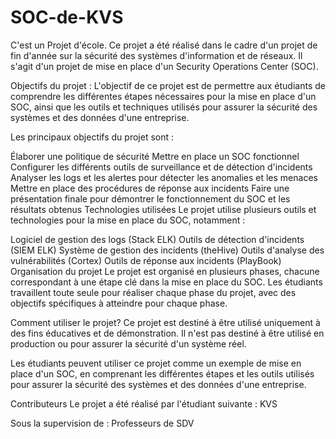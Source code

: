 # SOC-de-KVS
C'est un Projet d'école.
Ce projet a été réalisé dans le cadre d'un projet de fin d'année sur la sécurité des systèmes d'information et de réseaux. Il s'agit d'un projet de mise en place d'un Security Operations Center (SOC).

Objectifs du projet :
L'objectif de ce projet est de permettre aux étudiants de comprendre les différentes étapes nécessaires pour la mise en place d'un SOC, ainsi que les outils et techniques utilisés pour assurer la sécurité des systèmes et des données d'une entreprise.

Les principaux objectifs du projet sont :

Élaborer une politique de sécurité
Mettre en place un SOC fonctionnel
Configurer les différents outils de surveillance et de détection d'incidents
Analyser les logs et les alertes pour détecter les anomalies et les menaces
Mettre en place des procédures de réponse aux incidents
Faire une présentation finale pour démontrer le fonctionnement du SOC et les résultats obtenus
Technologies utilisées
Le projet utilise plusieurs outils et technologies pour la mise en place du SOC, notamment :

Logiciel de gestion des logs (Stack ELK)
Outils de détection d'incidents (SIEM ELK)
Système de gestion des incidents (theHive)
Outils d'analyse des vulnérabilités (Cortex)
Outils de réponse aux incidents (PlayBook)
Organisation du projet
Le projet est organisé en plusieurs phases, chacune correspondant à une étape clé dans la mise en place du SOC. Les étudiants travaillent toute seule pour réaliser chaque phase du projet, avec des objectifs spécifiques à atteindre pour chaque phase.

Comment utiliser le projet? 
Ce projet est destiné à être utilisé uniquement à des fins éducatives et de démonstration. Il n'est pas destiné à être utilisé en production ou pour assurer la sécurité d'un système réel.

Les étudiants peuvent utiliser ce projet comme un exemple de mise en place d'un SOC, en comprenant les différentes étapes et les outils utilisés pour assurer la sécurité des systèmes et des données d'une entreprise.

Contributeurs
Le projet a été réalisé par l'étudiant suivante :
KVS

Sous la supervision de :
Professeurs de SDV
